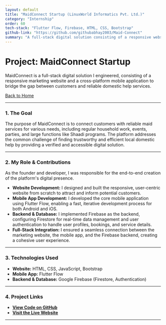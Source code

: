 ```yaml
---
layout: default
title: "MaidConnect Startup (LinuxWorld Informatics Pvt. Ltd.)"
category: "Internship"
order: 60
tech-stack: "Flutter Flow, Firebase, HTML, CSS, Bootstrap"
github-link: "https://github.com/githubabhay2003/Maid-Connect"
summary: "A full-stack digital solution consisting of a responsive website and a cross-platform mobile app to bridge the gap between customers and reliable domestic help services."
---
```


# Project: MaidConnect Startup

MaidConnect is a full-stack digital solution I engineered, consisting of a responsive marketing website and a cross-platform mobile application to bridge the gap between customers and reliable domestic help services.

[Back to Home](../index.md)

---

### 1. The Goal
The purpose of MaidConnect is to connect customers with reliable maid services for various needs, including regular household work, events, parties, and large functions like Shaadi programs. The platform addresses the common challenge of finding trustworthy and efficient local domestic help by providing a verified and accessible digital solution.

---

### 2. My Role & Contributions
As the founder and developer, I was responsible for the end-to-end creation of the platform's digital presence.

* **Website Development:** I designed and built the responsive, user-centric website from scratch to attract and inform potential customers.
* **Mobile App Development:** I developed the core mobile application using Flutter Flow, enabling a fast, iterative development process for both Android and iOS.
* **Backend & Database:** I implemented Firebase as the backend, configuring Firestore for real-time data management and user authentication to handle user profiles, bookings, and service details.
* **Full-Stack Integration:** I ensured a seamless connection between the marketing website, the mobile app, and the Firebase backend, creating a cohesive user experience.

---

### 3. Technologies Used
* **Website:** HTML, CSS, JavaScript, Bootstrap
* **Mobile App:** Flutter Flow
* **Backend & Database:** Google Firebase (Firestore, Authentication)

---

### 4. Project Links
* **<a href="https://github.com/githubabhay2003/Maid-Connect" target="_blank" rel="noopener noreferrer">View Code on GitHub</a>**
* **<a href="http://maidconnect.site" target="_blank" rel="noopener noreferrer">Visit the Live Website</a>**

---
